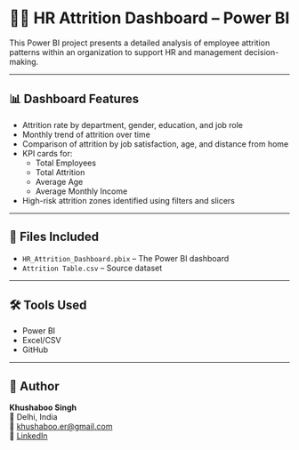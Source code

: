 # 👩‍💼 HR Attrition Dashboard – Power BI

This Power BI project presents a detailed analysis of employee attrition patterns within an organization to support HR and management decision-making.

---

## 📊 Dashboard Features

- Attrition rate by department, gender, education, and job role  
- Monthly trend of attrition over time  
- Comparison of attrition by job satisfaction, age, and distance from home  
- KPI cards for:
  - Total Employees
  - Total Attrition
  - Average Age
  - Average Monthly Income
- High-risk attrition zones identified using filters and slicers

---

## 📁 Files Included

- `HR_Attrition_Dashboard.pbix` – The Power BI dashboard
- `Attrition Table.csv` – Source dataset

---

## 🛠 Tools Used

- Power BI  
- Excel/CSV  
- GitHub  

---

## 📎 Author

**Khushaboo Singh**  
📍 Delhi, India  
📧 khushaboo.er@gmail.com  
🔗 [LinkedIn](https://www.linkedin.com/in/khushaboo-singh-45007338)
